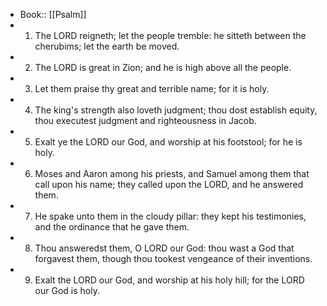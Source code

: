 - Book:: [[Psalm]]
- 1. The LORD reigneth; let the people tremble: he sitteth between the cherubims; let the earth be moved.
- 2. The LORD is great in Zion; and he is high above all the people.
- 3. Let them praise thy great and terrible name; for it is holy.
- 4. The king's strength also loveth judgment; thou dost establish equity, thou executest judgment and righteousness in Jacob.
- 5. Exalt ye the LORD our God, and worship at his footstool; for he is holy.
- 6. Moses and Aaron among his priests, and Samuel among them that call upon his name; they called upon the LORD, and he answered them.
- 7. He spake unto them in the cloudy pillar: they kept his testimonies, and the ordinance that he gave them.
- 8. Thou answeredst them, O LORD our God: thou wast a God that forgavest them, though thou tookest vengeance of their inventions.
- 9. Exalt the LORD our God, and worship at his holy hill; for the LORD our God is holy.
